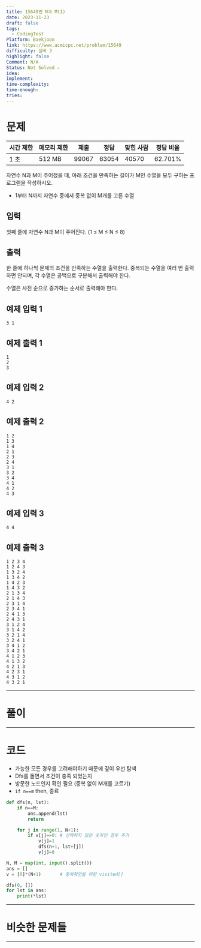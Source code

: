 ```yaml
---
title: 15649번 N과 M(1) 
date: 2023-11-23
draft: false
tags:
  - CodingTest
Platform: Baekjoon 
link: https://www.acmicpc.net/problem/15649 
difficulty: 실버 3 
highlight: false
Comment: N/A
Status: Not Solved ✏️
idea: 
implement: 
time-complexity: 
time-enough: 
tries:
---
```

# 문제

|시간 제한|메모리 제한|제출|정답|맞힌 사람|정답 비율|
|---|---|---|---|---|---|
|1 초|512 MB|99067|63054|40570|62.701%|

자연수 N과 M이 주어졌을 때, 아래 조건을 만족하는 길이가 M인 수열을 모두 구하는 프로그램을 작성하시오.

- 1부터 N까지 자연수 중에서 중복 없이 M개를 고른 수열

## 입력

첫째 줄에 자연수 N과 M이 주어진다. (1 ≤ M ≤ N ≤ 8)

## 출력

한 줄에 하나씩 문제의 조건을 만족하는 수열을 출력한다. 중복되는 수열을 여러 번 출력하면 안되며, 각 수열은 공백으로 구분해서 출력해야 한다.

수열은 사전 순으로 증가하는 순서로 출력해야 한다.

## 예제 입력 1

```
3 1
```

## 예제 출력 1

```
1
2
3
```

## 예제 입력 2

```
4 2
```

## 예제 출력 2

```
1 2
1 3
1 4
2 1
2 3
2 4
3 1
3 2
3 4
4 1
4 2
4 3
```

## 예제 입력 3

```
4 4
```

## 예제 출력 3

```
1 2 3 4
1 2 4 3
1 3 2 4
1 3 4 2
1 4 2 3
1 4 3 2
2 1 3 4
2 1 4 3
2 3 1 4
2 3 4 1
2 4 1 3
2 4 3 1
3 1 2 4
3 1 4 2
3 2 1 4
3 2 4 1
3 4 1 2
3 4 2 1
4 1 2 3
4 1 3 2
4 2 1 3
4 2 3 1
4 3 1 2
4 3 2 1
```


___

# 풀이





____

# 코드

- 가능한 모든 경우를 고려해야하기 때문에 깊이 우선 탐색
- Dfs를 돌면서 조건이 충족 되었는지
- 방문한 노드인지 확인 필요 (중복 없이 M개를 고르기)
- `if n==m` then, 종료

```python
def dfs(n, lst):
    if n==M: 
        ans.append(lst)
        return

    for j in range(1, N+1):
        if v[j]==0: # 선택하지 않은 숫자인 경우 추가
            v[j]=1
            dfs(n+1, lst+[j])
            v[j]=0

N, M = map(int, input().split())
ans = []
v = [0]*(N+1)       # 중복확인을 위한 visited[]

dfs(0, [])
for lst in ans:
    print(*lst)
```


___

# 비슷한 문제들






___
